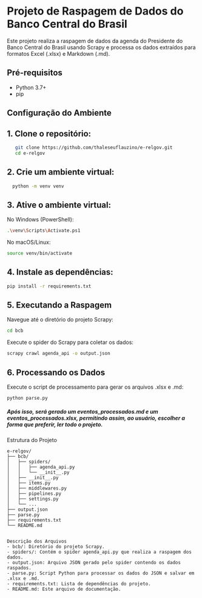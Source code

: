 # Projeto de Raspagem de Dados do Banco Central do Brasil

Este projeto realiza a raspagem de dados da agenda do Presidente do Banco Central do Brasil usando Scrapy e processa os dados extraídos para formatos Excel (.xlsx) e Markdown (.md).

## Pré-requisitos

- Python 3.7+
- pip

## Configuração do Ambiente

## 1. Clone o repositório:
```sh
   git clone https://github.com/thaleseuflauzino/e-relgov.git
   cd e-relgov
   ```
## 2. Crie um ambiente virtual:
```sh
  python -m venv venv
  ```
## 3. Ative o ambiente virtual:

No Windows (PowerShell):
```sh
.\venv\Scripts\Activate.ps1
```
No macOS/Linux:
```sh
source venv/bin/activate
```
## 4. Instale as dependências:

```sh
pip install -r requirements.txt
```
## 5. Executando a Raspagem
Navegue até o diretório do projeto Scrapy:

```sh
cd bcb
```
Execute o spider do Scrapy para coletar os dados:

```sh
scrapy crawl agenda_api -o output.json
```
## 6. Processando os Dados
Execute o script de processamento para gerar os arquivos .xlsx e .md:
```sh
python parse.py
```
##### Após isso, será gerado um eventos_processados.md e um eventos_processados.xlsx, permitindo assim, ao usuário, escolher a forma que preferir, ler todo o projeto.

Estrutura do Projeto

```plaintext
e-relgov/
├── bcb/
│   ├── spiders/
│   │   ├── agenda_api.py
│   │   └── __init__.py
│   ├── __init__.py
│   ├── items.py
│   ├── middlewares.py
│   ├── pipelines.py
│   ├── settings.py
│   └── ...
├── output.json
├── parse.py
├── requirements.txt
└── README.md


Descrição dos Arquivos
- bcb/: Diretório do projeto Scrapy.
- spiders/: Contém o spider agenda_api.py que realiza a raspagem dos dados.
- output.json: Arquivo JSON gerado pelo spider contendo os dados raspados.
- parse.py: Script Python para processar os dados do JSON e salvar em .xlsx e .md.
- requirements.txt: Lista de dependências do projeto.
- README.md: Este arquivo de documentação.
